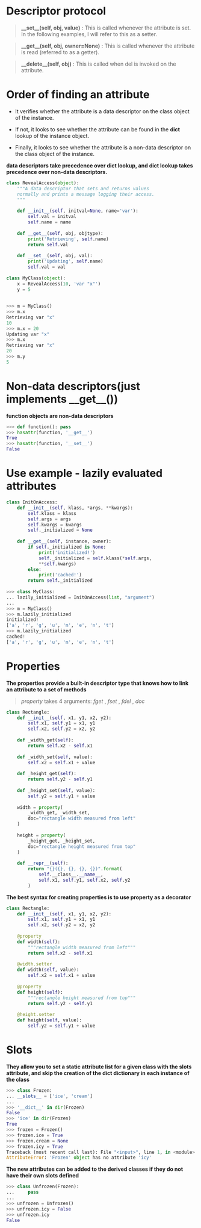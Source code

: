 # Descriptor protocol

  > **\_\_set\_\_(self, obj, value)** : This is called whenever the attribute is set. In the following examples, I will refer to this as a setter.
  
  > **\_\_get\_\_(self, obj, owner=None)** : This is called whenever the attribute is read (referred to as a getter).
  
  > **\_\_delete\_\_(self, obj)** : This is called when  del is invoked on the attribute.
  

# Order of finding an attribute

  * It verifies whether the attribute is a data descriptor on the class object of the instance.
  
  * If not, it looks to see whether the attribute can be found in the  __dict__ lookup of the instance object.
  
  * Finally, it looks to see whether the attribute is a non-data descriptor on the class object of the instance.
  
  **data descriptors take precedence over  __dict__ lookup, and  __dict__ lookup takes precedence over non-data descriptors.**
  
  ``` Python
  class RevealAccess(object):
      """A data descriptor that sets and returns values
      normally and prints a message logging their access.
      """
      
      def __init__(self, initval=None, name='var'):
          self.val = initval
          self.name = name
          
      def __get__(self, obj, objtype):
          print('Retrieving', self.name)
          return self.val
          
      def __set__(self, obj, val):
          print('Updating', self.name)
          self.val = val
          
  class MyClass(object):
      x = RevealAccess(10, 'var "x"')
      y = 5
      
      
  >>> m = MyClass()
  >>> m.x
  Retrieving var "x"
  10
  >>> m.x = 20
  Updating var "x"
  >>> m.x
  Retrieving var "x"
  20
  >>> m.y
  5
  ```
  
# Non-data descriptors(just implements  \_\_get\_\_())
  
**function objects are non-data descriptors**

``` Python
>>> def function(): pass
>>> hasattr(function, '__get__')
True
>>> hasattr(function, '__set__')
False
```
  
# Use example - lazily evaluated attributes

``` Python
class InitOnAccess:
    def __init__(self, klass, *args, **kwargs):
        self.klass = klass
        self.args = args
        self.kwargs = kwargs
        self._initialized = None
        
    def __get__(self, instance, owner):
        if self._initialized is None:
            print('initialized!')
            self._initialized = self.klass(*self.args,
            **self.kwargs)
        else:
            print('cached!')
        return self._initialized
        
>>> class MyClass:
... lazily_initialized = InitOnAccess(list, "argument")
...
>>> m = MyClass()
>>> m.lazily_initialized
initialized!
['a', 'r', 'g', 'u', 'm', 'e', 'n', 't']
>>> m.lazily_initialized
cached!
['a', 'r', 'g', 'u', 'm', 'e', 'n', 't']
```

# Properties

**The properties provide a built-in descriptor type that knows how to link an attribute to a set of methods**

> _property_ takes 4 arguments: _fget_ , _fset_ , _fdel_ , _doc_

``` Python
class Rectangle:
    def __init__(self, x1, y1, x2, y2):
        self.x1, self.y1 = x1, y1
        self.x2, self.y2 = x2, y2
    
    def _width_get(self):
        return self.x2 - self.x1
    
    def _width_set(self, value):
        self.x2 = self.x1 + value
    
    def _height_get(self):
        return self.y2 - self.y1
    
    def _height_set(self, value):
        self.y2 = self.y1 + value
    
    width = property(
        _width_get, _width_set,
        doc="rectangle width measured from left"
    )
    
    height = property(
        _height_get, _height_set,
        doc="rectangle height measured from top"
    )
    
    def __repr__(self):
        return "{}({}, {}, {}, {})".format(
            self.__class__.__name__,
            self.x1, self.y1, self.x2, self.y2
        )
```

**The best syntax for creating properties is to use  property as a decorator**

``` Python
class Rectangle:
    def __init__(self, x1, y1, x2, y2):
        self.x1, self.y1 = x1, y1
        self.x2, self.y2 = x2, y2
        
    @property
    def width(self):
        """rectangle width measured from left"""
        return self.x2 - self.x1
        
    @width.setter
    def width(self, value):
        self.x2 = self.x1 + value
        
    @property
    def height(self):
        """rectangle height measured from top"""
        return self.y2 - self.y1
        
    @height.setter
    def height(self, value):
        self.y2 = self.y1 + value
```

# Slots

**They allow you to set a static attribute list for a given class with the  __slots__ attribute, and skip the creation of the  __dict__ dictionary in each instance of the class**

``` Python
>>> class Frozen:
... __slots__ = ['ice', 'cream']
...
>>> '__dict__' in dir(Frozen)
False
>>> 'ice' in dir(Frozen)
True
>>> frozen = Frozen()
>>> frozen.ice = True
>>> frozen.cream = None
>>> frozen.icy = True
Traceback (most recent call last): File "<input>", line 1, in <module>
AttributeError: 'Frozen' object has no attribute 'icy'
```

**The new attributes can be added to the derived classes if they do not have their own slots defined**

``` Python
>>> class Unfrozen(Frozen):
...     pass
...
>>> unfrozen = Unfrozen()
>>> unfrozen.icy = False
>>> unfrozen.icy
False
```
  
